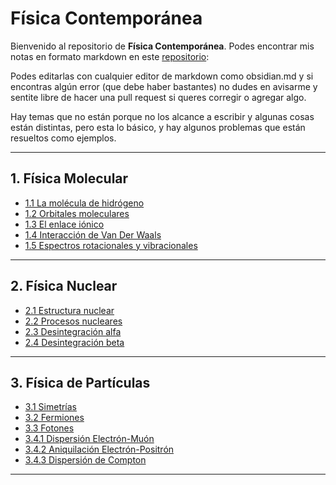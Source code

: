 # Física Contemporánea

Bienvenido al repositorio de **Física Contemporánea**. Podes encontrar mis notas en formato markdown en este [repositorio](https://github.com/entropy-flux/contemporary-physics):

Podes editarlas con cualquier editor de markdown como obsidian.md y si encontras algún error (que debe haber bastantes) no dudes en avisarme y sentite libre de hacer una pull request si queres corregir o agregar algo. 

Hay temas que no están porque no los alcance a escribir y algunas cosas están distintas, pero esta lo básico, y hay algunos problemas que están resueltos como ejemplos. 

---

## 1. Física Molecular

- [1.1 La molécula de hidrógeno](1.%20F%C3%ADsica%20Molecular/1.1%20La%20mol%C3%A9cula%20de%20hidrogeno.md)
- [1.2 Orbitales moleculares](1.%20F%C3%ADsica%20Molecular/1.2%20Orbitales%20moleculares.md)
- [1.3 El enlace iónico](1.%20F%C3%ADsica%20Molecular/1.3%20El%20enlace%20i%C3%B3nico.md)
- [1.4 Interacción de Van Der Waals](1.%20F%C3%ADsica%20Molecular/1.4%20Interacci%C3%B3n%20de%20Van%20Der%20Wals.md)
- [1.5 Espectros rotacionales y vibracionales](1.%20F%C3%ADsica%20Molecular/1.5%20Espectros%20rotacionales%20y%20vibracionales.md)

---

## 2. Física Nuclear

- [2.1 Estructura nuclear](2.%20F%C3%ADsica%20N%C3%BAclear/2.1%20Estructura%20nuclear.md)
- [2.2 Procesos nucleares](2.%20F%C3%ADsica%20N%C3%BAclear/2.2%20Procesos%20nucleares.md)
- [2.3 Desintegración alfa](2.%20F%C3%ADsica%20N%C3%BAclear/2.3%20Desintegraci%C3%B3n%20alfa.md)
- [2.4 Desintegración beta](2.%20F%C3%ADsica%20N%C3%BAclear/2.4%20Desintegraci%C3%B3n%20beta.md)

---

## 3. Física de Partículas

- [3.1 Simetrías](3.%20F%C3%ADsica%20de%20Part%C3%ADculas/3.1%20Simetr%C3%ADas.md)
- [3.2 Fermiones](3.%20F%C3%ADsica%20de%20Part%C3%ADculas/3.2%20Fermiones.md)
- [3.3 Fotones](3.%20F%C3%ADsica%20de%20Part%C3%ADculas/3.3%20Fotones.md)
- [3.4.1 Dispersión Electrón-Muón](3.%20F%C3%ADsica%20de%20Part%C3%ADculas/3.4.1%20Dispersi%C3%B3n%20Electr%C3%B3n-Mu%C3%B3n.md)
- [3.4.2 Aniquilación Electrón-Positrón](3.%20F%C3%ADsica%20de%20Part%C3%ADculas/3.4.2%20Aniquilaci%C3%B3n%20Electr%C3%B3n-Positr%C3%B3n.md)
- [3.4.3 Dispersión de Compton](3.%20F%C3%ADsica%20de%20Part%C3%ADculas/3.4.3%20Dispersi%C3%B3n%20de%20Compton.md)

---